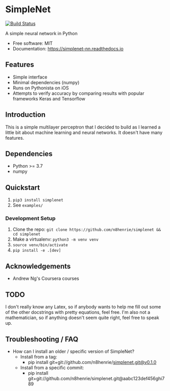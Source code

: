 # SimpleNet

[![Build Status](https://travis-ci.org/n8henrie/simplenet.svg?branch=master)](https://travis-ci.org/n8henrie/simplenet)

A simple neural network in Python

- Free software: MIT
- Documentation: https://simplenet-nn.readthedocs.io

## Features

- Simple interface
- Minimal dependencies (numpy)
- Runs on Pythonista on iOS
- Attempts to verify accuracy by comparing results with popular frameworks
  Keras and Tensorflow

## Introduction

This is a simple multilayer perceptron that I decided to build as I learned a
little bit about machine learning and neural networks. It doesn't have many
features.

## Dependencies

- Python >= 3.7
- numpy

## Quickstart

1. `pip3 install simplenet`
1. See `examples/`

### Development Setup

1. Clone the repo: `git clone https://github.com/n8henrie/simplenet && cd
   simplenet`
1. Make a virtualenv: `python3 -m venv venv`
1. `source venv/bin/activate`
1. `pip install -e .[dev]`

## Acknowledgements

- Andrew Ng's Coursera courses

## TODO

I don't really know any Latex, so if anybody wants to help me fill out some of
the other docstrings with pretty equations, feel free. I'm also not a
mathematician, so if anything doesn't seem quite right, feel free to speak up.

## Troubleshooting / FAQ

- How can I install an older / specific version of SimpleNet?
    - Install from a tag:
        - pip install git+git://github.com/n8henrie/simplenet.git@v0.1.0
    - Install from a specific commit:
        - pip install git+git://github.com/n8henrie/simplenet.git@aabc123def456ghi789
